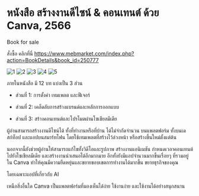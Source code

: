 # หนังสือ สร้างงานดีไซน์ & คอนเทนต์ ด้วย Canva, 2566
Book for sale

สั่งซื้อ คลิกที่นี่ https://www.mebmarket.com/index.php?action=BookDetails&book_id=250777   

![1](https://github.com/prakayrat/Book/assets/51775195/6d73d1c1-7659-44f4-8d4c-853b46f26f87)
![2](https://github.com/prakayrat/Book/assets/51775195/08911f40-2047-4b4e-b545-73a2a5e1b3ec)
![3](https://github.com/prakayrat/Book/assets/51775195/a9d731b8-1a72-4d9d-8b95-3b0fe03a0975)
![4](https://github.com/prakayrat/Book/assets/51775195/036472f0-3a98-412d-8b8f-a00f13a2a929)
![5](https://github.com/prakayrat/Book/assets/51775195/37c669b4-6795-4380-8ab2-65c62f6f3e8e)



ภายในหนังสือ มี 12 บท แบ่งเป็น 3 ส่วน


-  ส่วนที่ 1: การตั้งค่า เทมเพลต และฟีเจอร์

-  ส่วนที่ 2: เคล็ดลับการสร้างแบรนด์และหลักการออกแบบ

-  ส่วนที่ 3: สร้างคอนเทนต์และโปรโมตผ่านโซเชียลมีเดีย



ผู้อ่านสามารถสร้างงานดีไซน์ได้ ทั้งที่ทำงานหรือที่บ้าน ได้ไม่จำกัดจำนวน บนแพลตฟอร์ม ทั้งบนเดสก์ท็อป และแอปบนสมาร์ทโฟน โดยใช้เทมเพลตที่สร้างไว้ล่วงหน้า หรือสร้างขึ้นใหม่ตั้งแต่ต้น 

นอกจากนี้ยังช่วยผู้อ่านให้สามารถแก้ไขทั้งวิดีโอและรูปภาพ สร้างงานแอนิเมชัน กำหนดเวลาคอนเทนต์ไปยังโซเชียลมีเดีย และสร้างงานนำเสนอได้อีกมากมาย อีกทั้งยังมีแอปจำนวนมากขึ้นเรื่อยๆ ที่รวมอยู่ใน Canva ทำให้คุณมีความยืดหยุ่นและขยายขอบเขตการทำงานได้มากขึ้น ขยายธุรกิจของคุณ 

โดยเฉพาะแอปที่เกี่ยวกับ AI 

เหนือสิ่งอื่นใด Canva เป็นแพลตฟอร์มที่มองเห็นได้ง่าย ใช้งานง่าย และใช้งานได้อย่างสนุกสนาน

